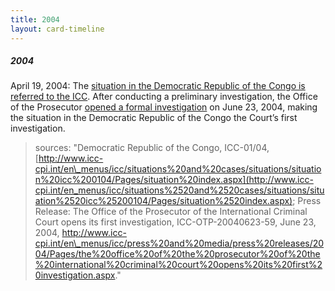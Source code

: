 ```yaml
---
title: 2004
layout: card-timeline
---
```

##### 2004

April 19, 2004: The [situation in the Democratic Republic of the Congo is referred to the ICC](http://www.icc-cpi.int/en_menus/icc/press%2520and%2520media/press%2520releases/2004/Pages/prosecutor%2520receives%2520referral%2520of%2520the%2520situation%2520in%2520the%2520democratic%2520republic%2520of%2520congo.aspx). After conducting a preliminary investigation, the Office of the Prosecutor [opened a formal investigation](http://www.icc-cpi.int/en_menus/icc/press%2520and%2520media/press%2520releases/2004/Pages/the%2520office%2520of%2520the%2520prosecutor%2520of%2520the%2520international%2520criminal%2520court%2520opens%2520its%2520first%2520investigation.aspx) on June 23, 2004, making the situation in the Democratic Republic of the Congo the Court’s first investigation.

> sources: "Democratic Republic of the Congo, ICC-01/04, [http://www.icc-cpi.int/en\_menus/icc/situations%20and%20cases/situations/situation%20icc%200104/Pages/situation%20index.aspx](http://www.icc-cpi.int/en_menus/icc/situations%2520and%2520cases/situations/situation%2520icc%25200104/Pages/situation%2520index.aspx); Press Release: The Office of the Prosecutor of the International Criminal Court opens its first investigation, ICC-OTP-20040623-59, June 23, 2004, http://www.icc-cpi.int/en\_menus/icc/press%20and%20media/press%20releases/2004/Pages/the%20office%20of%20the%20prosecutor%20of%20the%20international%20criminal%20court%20opens%20its%20first%20investigation.aspx." 